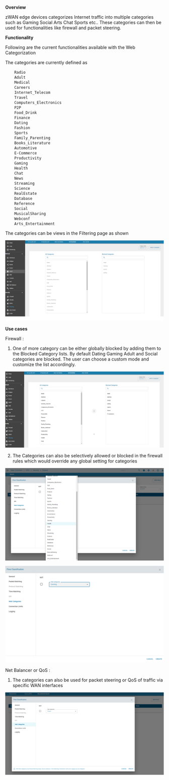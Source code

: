**Overview** 

zWAN edge devices categorizes Internet traffic into multiple categories such as Gaming Social Arts Chat Sports etc.. These categories can then be used for functionalities like firewall and packet steering.

**Functionality**

Following are the current functionalities available with the Web Categorization

The categories are currently defined as 

        Radio
        Adult
        Medical
        Careers
        Internet_Telecom
        Travel
        Computers_Electronics
        P2P
        Food_Drink
        Finance
        Dating
        Fashion
        Sports
        Family_Parenting
        Books_Literature
        Automotive
        E-Commerce
        Productivity
        Gaming
        Health
        Chat
        News
        Streaming
        Science
        RealEstate
        Database
        Reference
        Social
        MusicalSharing
        Webconf
        Arts_Entertainment


The categories can be views in the Filtering page as shown

![categories](images/web_categories.png)


**Use cases**

Firewall : 

1) One of more category can be either globally blocked by adding them to the Blocked Category lists. By default Dating Gaming Adult and Social categories are blocked. The user can choose a custom mode and customize the list accordingly. 

![custom](images/web_categories_custom.png)

2) The Categories can also be selectively allowed or blocked in the firewall rules which would override any global setting for categories

![custom](images/firewall_application.png)

![custom](images/firewall_selected.png)

Net Balancer or QoS :

1) The categories can also be used for packet steering or QoS of traffic via specific WAN interfaces

![custom](images/netbalancer_webcategory.png)









